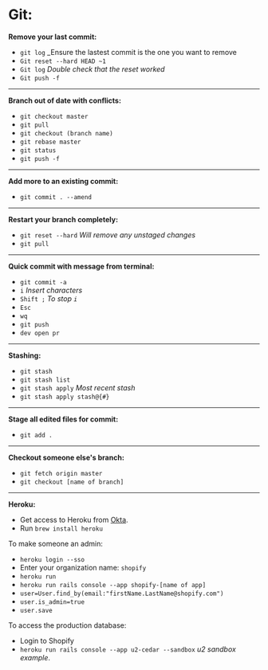 # Git:

**Remove your last commit:**
- `git log` _Ensure the lastest commit is the one you want to remove
- `Git reset --hard HEAD ~1`
- `Git log` _Double check that the reset worked_
- `Git push -f`

<hr>

**Branch out of date with conflicts:**
- `git checkout master`
- `git pull`
- `git checkout (branch name)`
- `git rebase master`
- `git status`
- `git push -f`

<hr>

**Add more to an existing commit:**
- `git commit . --amend`

<hr>

**Restart your branch completely:**
- `git reset --hard` _Will remove any unstaged changes_
- `git pull`

<hr>

**Quick commit with message from terminal:**
- `git commit -a`
- `i` _Insert characters_
- `Shift ;` _To stop `i`_
- `Esc`
- `wq`
- `git push`
- `dev open pr`

<hr>

**Stashing:**
- `git stash`  
- `git stash list`
- `git stash apply` _Most recent stash_
- `git stash apply stash@{#}`

<hr>

**Stage all edited files for commit:**
- `git add .`

<hr>

**Checkout someone else's branch:**
- `git fetch origin master`
- `git checkout [name of branch]`

<hr>

**Heroku:**

- Get access to Heroku from [Okta](https://shopify.okta.com/app/UserHome#).
- Run `brew install heroku`

To make someone an admin:
- `heroku login --sso`
- Enter your organization name: `shopify`
- `heroku run`
- `heroku run rails console --app shopify-[name of app]`
- `user=User.find_by(email:"firstName.LastName@shopify.com")`
- `user.is_admin=true`
- `user.save` 

To access the production database:
- Login to Shopify
- `heroku run rails console --app u2-cedar --sandbox` _u2 sandbox example_.

<br>
